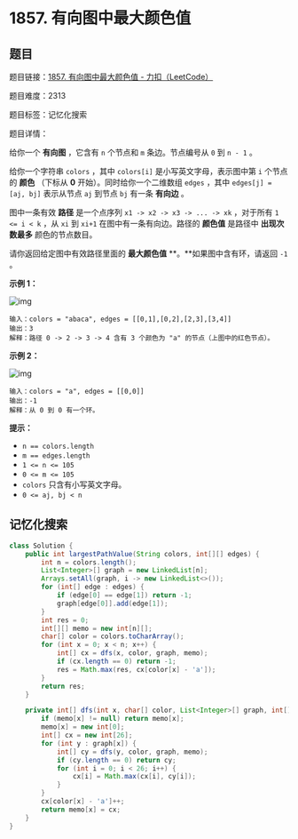 # 1857. 有向图中最大颜色值

## 题目

题目链接：[1857. 有向图中最大颜色值 - 力扣（LeetCode）](https://leetcode.cn/problems/largest-color-value-in-a-directed-graph/description/)

题目难度：2313

题目标签：记忆化搜索

题目详情：

给你一个 **有向图** ，它含有 `n` 个节点和 `m` 条边。节点编号从 `0` 到 `n - 1` 。

给你一个字符串 `colors` ，其中 `colors[i]` 是小写英文字母，表示图中第 `i` 个节点的 **颜色** （下标从 **0** 开始）。同时给你一个二维数组 `edges` ，其中 `edges[j] = [aj, bj]` 表示从节点 `aj` 到节点 `bj` 有一条 **有向边** 。

图中一条有效 **路径** 是一个点序列 `x1 -> x2 -> x3 -> ... -> xk` ，对于所有 `1 <= i < k` ，从 `xi` 到 `xi+1` 在图中有一条有向边。路径的 **颜色值** 是路径中 **出现次数最多** 颜色的节点数目。

请你返回给定图中有效路径里面的 **最大颜色值** **。**如果图中含有环，请返回 `-1` 。

**示例 1：**

![img](https://assets.leetcode.com/uploads/2021/04/21/leet1.png)

```
输入：colors = "abaca", edges = [[0,1],[0,2],[2,3],[3,4]]
输出：3
解释：路径 0 -> 2 -> 3 -> 4 含有 3 个颜色为 "a" 的节点（上图中的红色节点）。
```

**示例 2：**

![img](https://assets.leetcode.com/uploads/2021/04/21/leet2.png)

```
输入：colors = "a", edges = [[0,0]]
输出：-1
解释：从 0 到 0 有一个环。
```

**提示：**

- `n == colors.length`
- `m == edges.length`
- `1 <= n <= 105`
- `0 <= m <= 105`
- `colors` 只含有小写英文字母。
- `0 <= aj, bj < n`



## 记忆化搜索

``` java
class Solution {
    public int largestPathValue(String colors, int[][] edges) {
        int n = colors.length();
        List<Integer>[] graph = new LinkedList[n];
        Arrays.setAll(graph, i -> new LinkedList<>());
        for (int[] edge : edges) {
            if (edge[0] == edge[1]) return -1;
            graph[edge[0]].add(edge[1]);
        }
        int res = 0;
        int[][] memo = new int[n][];
        char[] color = colors.toCharArray();
        for (int x = 0; x < n; x++) {
            int[] cx = dfs(x, color, graph, memo);
            if (cx.length == 0) return -1;
            res = Math.max(res, cx[color[x] - 'a']);
        }
        return res;
    }

    private int[] dfs(int x, char[] color, List<Integer>[] graph, int[][] memo) {
        if (memo[x] != null) return memo[x];
        memo[x] = new int[0];
        int[] cx = new int[26];
        for (int y : graph[x]) {
            int[] cy = dfs(y, color, graph, memo);
            if (cy.length == 0) return cy;
            for (int i = 0; i < 26; i++) {
                cx[i] = Math.max(cx[i], cy[i]);
            }
        }
        cx[color[x] - 'a']++;
        return memo[x] = cx;
    }
}
```